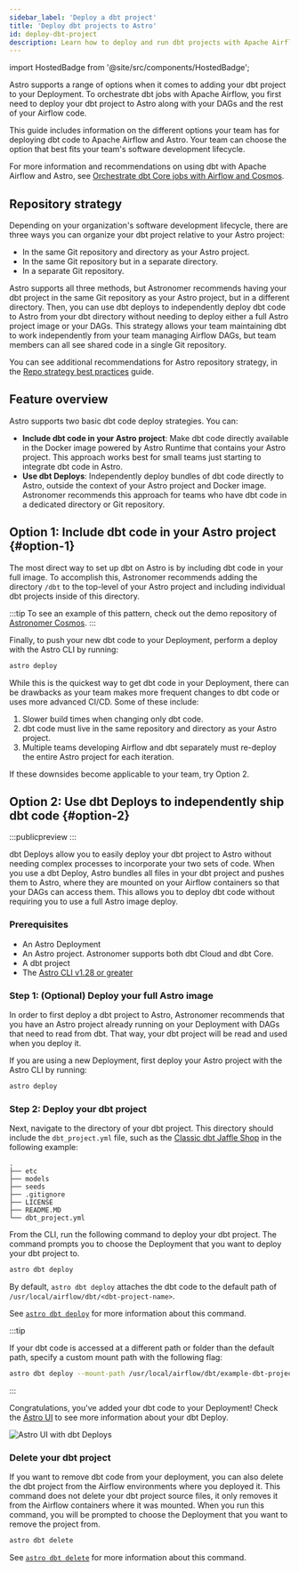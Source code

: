 ```yaml
---
sidebar_label: 'Deploy a dbt project'
title: 'Deploy dbt projects to Astro'
id: deploy-dbt-project
description: Learn how to deploy and run dbt projects with Apache Airflow on Astro.
---
```


import HostedBadge from '@site/src/components/HostedBadge';

<HostedBadge/>

Astro supports a range of options when it comes to adding your dbt project to your Deployment. To orchestrate dbt jobs with Apache Airflow, you first need to deploy your dbt project to Astro along with your DAGs and the rest of your Airflow code.

This guide includes information on the different options your team has for deploying dbt code to Apache Airflow and Astro. Your team can choose the option that best fits your team's software development lifecycle.

For more information and recommendations on using dbt with Apache Airflow and Astro, see [Orchestrate dbt Core jobs with Airflow and Cosmos](https://www.astronomer.io/docs/learn/airflow-dbt).

## Repository strategy

Depending on your organization's software development lifecycle, there are three ways you can organize your dbt project relative to your Astro project:

- In the same Git repository and directory as your Astro project.
- In the same Git repository but in a separate directory.
- In a separate Git repository.

Astro supports all three methods, but Astronomer recommends having your dbt project in the same Git repository as your Astro project, but in a different directory. Then, you can use dbt deploys to independently deploy dbt code to Astro from your dbt directory without needing to deploy either a full Astro project image or your DAGs. This strategy allows your team maintaining dbt to work independently from your team managing Airflow DAGs, but team members can all see shared code in a single Git repository.

You can see additional recommendations for Astro repository strategy, in the [Repo strategy best practices](https://www.astronomer.io/docs/astro/best-practices/repo-structure) guide.

## Feature overview

Astro supports two basic dbt code deploy strategies. You can:

- **Include dbt code in your Astro project**: Make dbt code directly available in the Docker image powered by Astro Runtime that contains your Astro project. This approach works best for small teams just starting to integrate dbt code in Astro.
- **Use dbt Deploys**: Independently deploy bundles of dbt code directly to Astro, outside the context of your Astro project and Docker image. Astronomer recommends this approach for teams who have dbt code in a dedicated directory or Git repository.

## Option 1: Include dbt code in your Astro project {#option-1}

The most direct way to set up dbt on Astro is by including dbt code in your full image. To accomplish this, Astronomer recommends adding the directory `/dbt` to the top-level of your Astro project and including individual dbt projects inside of this directory.

:::tip
To see an example of this pattern, check out the demo repository of [Astronomer Cosmos](https://github.com/astronomer/cosmos-demo).
:::

Finally, to push your new dbt code to your Deployment, perform a deploy with the Astro CLI by running:

```bash
astro deploy
```

While this is the quickest way to get dbt code in your Deployment, there can be drawbacks as your team makes more frequent changes to dbt code or uses more advanced CI/CD. Some of these include:

1. Slower build times when changing only dbt code.
2. dbt code must live in the same repository and directory as your Astro project.
3. Multiple teams developing Airflow and dbt separately must re-deploy the entire Astro project for each iteration.

If these downsides become applicable to your team, try Option 2.

## Option 2: Use dbt Deploys to independently ship dbt code {#option-2}

:::publicpreview
:::

dbt Deploys allow you to easily deploy your dbt project to Astro without needing complex processes to incorporate your two sets of code. When you use a dbt Deploy, Astro bundles all files in your dbt project and pushes them to Astro, where they are mounted on your Airflow containers so that your DAGs can access them. This allows you to deploy dbt code without requiring you to use a full Astro image deploy.

### Prerequisites

- An Astro Deployment
- An Astro project. Astronomer supports both dbt Cloud and dbt Core.
- A dbt project
- The [Astro CLI v1.28 or greater](https://www.astronomer.io/docs/astro/cli/install-cli)

### Step 1: (Optional) Deploy your full Astro image

In order to first deploy a dbt project to Astro, Astronomer recommends that you have an Astro project already running on your Deployment with DAGs that need to read from dbt. That way, your dbt project will be read and used when you deploy it.

If you are using a new Deployment, first deploy your Astro project with the Astro CLI by running:

```bash
astro deploy
```

### Step 2: Deploy your dbt project

Next, navigate to the directory of your dbt project. This directory should include the `dbt_project.yml` file, such as the [Classic dbt Jaffle Shop](https://github.com/dbt-labs/jaffle-shop-classic?tab=readme-ov-file) in the following example:

```text
.
├── etc
├── models
├── seeds
├── .gitignore
├── LICENSE
├── README.MD
└── dbt_project.yml
```

From the CLI, run the following command to deploy your dbt project. The command prompts you to choose the Deployment that you want to deploy your dbt project to.

```bash
astro dbt deploy
```

By default, `astro dbt deploy` attaches the dbt code to the default path of `/usr/local/airflow/dbt/<dbt-project-name>`.

See [`astro dbt deploy`](https://www.astronomer.io/docs/astro/cli/astro-dbt-deploy) for more information about this command.

:::tip

If your dbt code is accessed at a different path or folder than the default path, specify a custom mount path with the following flag:

```bash
astro dbt deploy --mount-path /usr/local/airflow/dbt/example-dbt-project
```

:::

Congratulations, you've added your dbt code to your Deployment! Check the [Astro UI](https://cloud.astronomer.io/) to see more information about your dbt Deploy.

![Astro UI with dbt Deploys](/img/docs/dbt-deploy-example.png)

### Delete your dbt project

If you want to remove dbt code from your deployment, you can also delete the dbt project from the Airflow environments where you deployed it. This command does not delete your dbt project source files, it only removes it from the Airflow containers where it was mounted. When you run this command, you will be prompted to choose the Deployment that you want to remove the project from.

```bash
astro dbt delete
```

See [`astro dbt delete`](https://www.astronomer.io/docs/astro/cli/astro-dbt-delete) for more information about this command.
